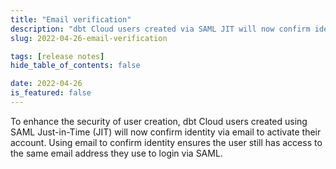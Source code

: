 ```yaml
---
title: "Email verification"
description: "dbt Cloud users created via SAML JIT will now confirm identity via email to activate their account."
slug: 2022-04-26-email-verification

tags: [release notes]
hide_table_of_contents: false

date: 2022-04-26
is_featured: false
---
```


To enhance the security of user creation, dbt Cloud users created using SAML Just-in-Time (JIT) will now confirm identity via email to activate their account. Using email to confirm identity ensures the user still has access to the same email address they use to login via SAML. 
